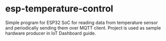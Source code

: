 # esp-temperature-control
Simple program for ESP32 SoC for reading data from temperature sensor and periodically sending them over MQTT client. Project is used as sample hardware producer in IoT Dashboard guide.
